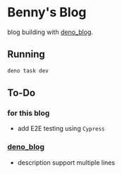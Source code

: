 # Benny's Blog

blog building with [deno_blog][1].

## Running

```sh
deno task dev
```

## To-Do

### for this blog

- add E2E testing using `Cypress`

### [deno_blog][1]

- description support multiple lines

[1]: https://github.com/denoland/deno_blog
